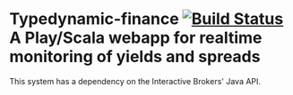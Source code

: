 Typedynamic-finance [![Build Status](https://travis-ci.org/commonlisp/typedynamic-finance.png)](https://travis-ci.org/commonlisp/typedynamic-finance)
A Play/Scala webapp for realtime monitoring of yields and spreads
=====================================

This system has a dependency on the Interactive Brokers' Java API. 
